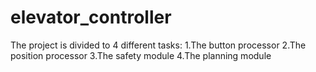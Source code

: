 # elevator_controller

The project is divided to 4 different tasks:
1.The button processor
2.The position processor
3.The safety module
4.The planning module
